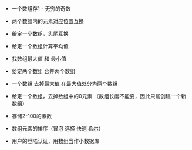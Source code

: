 * 一个数组存1 - 无穷的奇数
* 两个数组内的元素对应位置互换
* 给定一个数组，头尾互换
* 给定一个数组计算平均值
* 找数组最大值 和 最小值
* 给定两个数组  合并两个数组
* 一个数组  去掉最大值 在最大值处分为两个数组


* 给定一个数组，去掉数组中的0元素 （数组长度不能变，因此只能创建一个新数组）
* 存储2-100的素数
* 数组元素的排序（冒泡 选择 快速 希尔）
* 用户的登陆认证，用数组当作小数据库